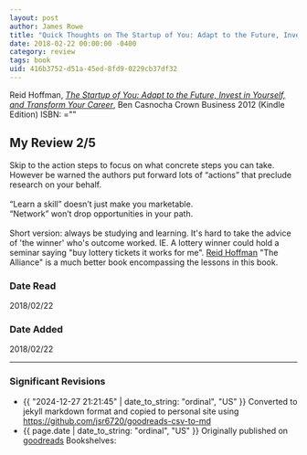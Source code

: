 ```yaml
---
layout: post
author: James Rowe
title: "Quick Thoughts on The Startup of You: Adapt to the Future, Invest in Yourself, and Transform Your Career"
date: 2018-02-22 00:00:00 -0400
category: review
tags: book 
uid: 416b3752-d51a-45ed-8fd9-0229cb37df32
---
```


Reid Hoffman, *[The Startup of You: Adapt to the Future, Invest in Yourself, and Transform Your Career](https://www.goodreads.com/book/show/12030438)*, Ben Casnocha Crown Business 2012 (Kindle Edition) ISBN: =""

## My Review 2/5

Skip to the action steps to focus on what concrete steps you can take. However be warned the authors put forward lots of “actions” that preclude research on your behalf. <br/><br/>“Learn a skill” doesn’t just make you marketable. <br/>“Network” won’t drop opportunities in your path.<br/><br/>Short version: always be studying and learning. It's hard to take the advice of 'the winner' who's outcome worked. IE. A lottery winner could hold a seminar saying "buy lottery tickets it works for me". [Reid Hoffman](https://www.goodreads.com/author/show/5039437) "The Alliance" is a much better book encompassing the lessons in this book.

### Date Read
2018/02/22

### Date Added
2018/02/22

---

### Significant Revisions

- {{ "2024-12-27 21:21:45" | date_to_string: "ordinal", "US" }} Converted to jekyll markdown format and copied to personal site using <https://github.com/jsr6720/goodreads-csv-to-md>
- {{ page.date | date_to_string: "ordinal", "US" }} Originally published on [goodreads](https://www.goodreads.com) Bookshelves: 